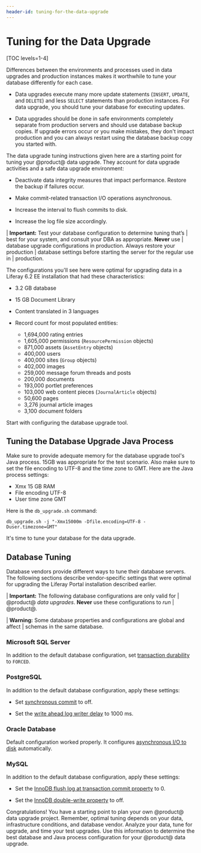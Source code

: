 ```yaml
---
header-id: tuning-for-the-data-upgrade
---
```


# Tuning for the Data Upgrade

[TOC levels=1-4]

Differences between the environments and processes used in data upgrades and production
instances makes it worthwhile to tune your database differently for each case.

-   Data upgrades execute many more update statements (`INSERT`, `UPDATE`, and
    `DELETE`) and less `SELECT` statements than production instances. For data
    upgrade, you should tune your database for executing updates. 

-   Data upgrades should be done in safe environments completely separate from 
    production servers and should use database backup copies. If upgrade errors
    occur or you make mistakes, they don't impact production and you can always
    restart using the database backup copy you started with. 

The data upgrade tuning instructions given here are a starting point for tuning
your @product@ data upgrade. They account for data upgrade activities and a safe
data upgrade environment: 

-   Deactivate data integrity measures that impact performance. Restore the 
    backup if failures occur. 

-   Make commit-related transaction I/O operations asynchronous. 

-   Increase the interval to flush commits to disk. 

-   Increase the log file size accordingly. 

| **Important:** Test your database configuration to determine tuning that’s 
| best for your system, and consult your DBA as appropriate. **Never** use
| database upgrade configurations in production. Always restore your production
| database settings before starting the server for the regular use in
| production. 

The configurations you'll see here were optimal for upgrading data in a Liferay
6.2 EE installation that had these characteristics: 

-   3.2 GB database 

-   15 GB Document Library 

-   Content translated in 3 languages

-   Record count for most populated entities:

    -   1,694,000 rating entries
    -   1,605,000 permissions (`ResourcePermission` objects)
    -   871,000 assets (`AssetEntry` objects)
    -   400,000 users 
    -   400,000 sites (`Group` objects)
    -   402,000 images 
    -   259,000 message forum threads and posts 
    -   200,000 documents 
    -   193,000 portlet preferences 
    -   103,000 web content pieces (`JournalArticle` objects) 
    -   50,600 pages 
    -   3,276 journal article images 
    -   3,100 document folders 

Start with configuring the database upgrade tool. 

## Tuning the Database Upgrade Java Process

Make sure to provide adequate memory for the database upgrade tool's Java
process. 15GB was appropriate for the test scenario. Also make sure to set the
file encoding to UTF-8 and the time zone to GMT. Here are the Java process
settings:

-   Xmx  15 GB RAM 
-   File encoding UTF-8 
-   User time zone GMT

Here is the `db_upgrade.sh` command:

    db_upgrade.sh -j "-Xmx15000m -Dfile.encoding=UTF-8 -Duser.timezone=GMT"

It's time to tune your database for the data upgrade. 

## Database Tuning 

Database vendors provide different ways to tune their database servers. The
following sections describe vendor-specific settings that were optimal for
upgrading the Liferay Portal installation described earlier. 

| **Important:** The following database configurations are only valid for 
| @product@ *data upgrades*. **Never** use these configurations to *run* 
| @product@. 

| **Warning:** Some database properties and configurations are global and affect
| schemas in the same database. 

### Microsoft SQL Server 

In addition to the default database configuration, set
[transaction durability](https://docs.microsoft.com/en-us/sql/relational-databases/logs/control-transaction-durability)
to `FORCED`. 

### PostgreSQL 

In addition to the default database configuration, apply these settings: 

-   Set
    [synchronous commit](https://www.postgresql.org/docs/10/wal-async-commit.html)
    to off. 

-   Set the
    [write ahead log writer delay](https://www.postgresql.org/docs/10/wal-async-commit.html)
    to 1000 ms. 

### Oracle Database 

Default configuration worked properly. It configures
[asynchronous I/O to disk](https://docs.oracle.com/database/121/REFRN/GUID-FD8D1BD2-0F85-4844-ABE7-57B4F77D1608.htm#REFRN10048)
automatically. 

### MySQL 

In addition to the default database configuration, apply these settings: 

-   Set the
    [InnoDB flush log at transaction commit property](https://docs.oracle.com/database/121/REFRN/GUID-FD8D1BD2-0F85-4844-ABE7-57B4F77D1608.htm#REFRN10048)
    to 0. 

-   Set the
    [InnoDB double-write property](https://dev.mysql.com/doc/refman/5.7/en/innodb-parameters.html#sysvar_innodb_doublewrite)
    to off. 

Congratulations! You have a starting point to plan your own @product@ data
upgrade project. Remember, optimal tuning depends on your data, infrastructure
conditions, and database vendor. Analyze your data, tune for upgrade, and time
your test upgrades. Use this information to determine the best database and Java
process configuration for your @product@ data upgrade. 
